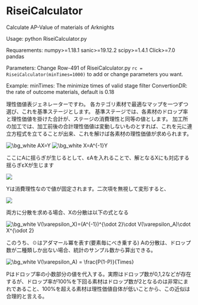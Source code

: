 # RiseiCalculator
Calculate AP-Value of materials of Arknights

Usage:
python RiseiCalculator.py

Requarements:
numpy>=1.18.1
sanic>=19.12.2
scipy>=1.4.1
Click>=7.0
pandas

Parameters:
Change Row-491 of RiseiCalculator.py
`rc = RiseiCalculator(minTimes=1000)`
to add or change parameters you want.

Example:
minTimes: The minimize times of valid stage filter
ConvertionDR: the rate of outcome materials, default is 0.18

理性価値表ジェネレーターですわ。
各カテゴリ素材で最適なマップを一つずつ選び、これを基準ステージとします。
基準ステージでは、各素材のドロップ率と理性価値を掛けた合計が、ステージの消費理性と同等の値とします。
加工所の加工では、加工前後の合計理性価値は変動しないものとすれば、これを元に連立方程式を立てることが出来、これを解けば各素材の理性価値が求められます。

<img src="https://latex.codecogs.com/gif.image?\dpi{200}&space;\bg_white&space;AX=Y&space;" title="\bg_white AX=Y " />
<img src="https://latex.codecogs.com/gif.image?\dpi{200}&space;\bg_white&space;X=A^{-1}Y" title="\bg_white X=A^{-1}Y" />

ここにAに揺らぎが生じるとして、εAを入れることで、解となるXにも対応する揺らぎεXが生じます

<img src="https://latex.codecogs.com/gif.image?\dpi{200}&space;\bg_white&space;(A&plus;\varepsilon_A)(X&plus;\varepsilon_X)=Y"/>

Yは消費理性なので値が固定されます。二次項を無視して変形すると、

<img src="https://latex.codecogs.com/gif.image?\dpi{200}&space;\bg_white&space;\varepsilon_X=-A^{-1}\varepsilon_AX=-A^{-1}\varepsilon_AA^{-1}Y"/>

両方に分散を求める場合、Xの分散は以下の式となる

<img src="https://latex.codecogs.com/gif.image?\dpi{200}&space;\bg_white&space;V(\varepsilon_X)=(A^{-1})^{\odot&space;2}\cdot&space;V(\varepsilon_A)\cdot&space;X^{\odot&space;2}" title="\bg_white V(\varepsilon_X)=(A^{-1})^{\odot 2}\cdot V(\varepsilon_A)\cdot X^{\odot 2}" />

このうち、☉はアダマール冪を表す(要素毎にべき乗する)
Aの分散は、ドロップ数が二種類しか出ない場合、統計のサンプル数から算出できる。

<img src="https://latex.codecogs.com/gif.image?\dpi{200}&space;\bg_white&space;V(\varepsilon_A)&space;=&space;\frac{P(1-P)}{Times}" title="\bg_white V(\varepsilon_A) = \frac{P(1-P)}{Times}" />

Pはドロップ率の小数部分の値を代入する。実際はドロップ数が0,1,2などが存在するが、ドロップ率が100%を下回る素材はドロップ数が2となるのは非常にまれであること、100%を超える素材は理性価値自体が低いことから、この近似は合理的と言える。
